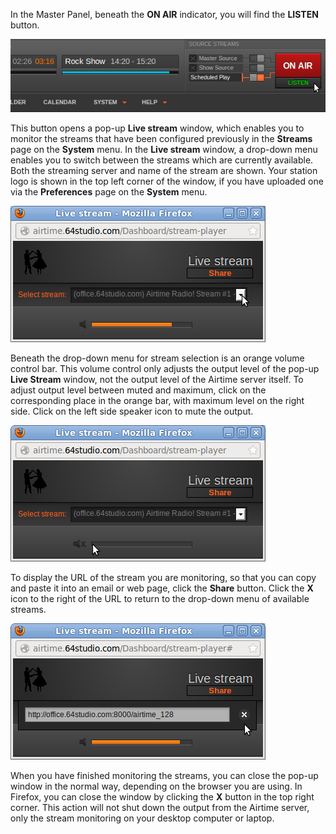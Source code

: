 In the Master Panel, beneath the **ON AIR** indicator, you will find the **LISTEN** button.

![](static/Screenshot358-Listen_button.png)

This button opens a pop-up **Live stream** window, which enables you to monitor the streams that have been configured previously in the **Streams** page on the **System** menu. In the **Live stream** window, a drop-down menu enables you to switch between the streams which are currently available. Both the streaming server and name of the stream are shown. Your station logo is shown in the top left corner of the window, if you have uploaded one via the **Preferences** page on the **System** menu.

![](static/Screenshot477-Live_stream_chooser.png)

Beneath the drop-down menu for stream selection is an orange volume control bar. This volume control only adjusts the output level of the pop-up **Live Stream** window, not the output level of the Airtime server itself. To adjust output level between muted and maximum, click on the corresponding place in the orange bar, with maximum level on the right side. Click on the left side speaker icon to mute the output. 

![](static/Screenshot478-Live_stream_mute.png) 

To display the URL of the stream you are monitoring, so that you can copy and paste it into an email or web page, click the **Share** button. Click the **X** icon to the right of the URL to return to the drop-down menu of available streams.

![](static/Screenshot479-Live_stream_share.png)

When you have finished monitoring the streams, you can close the pop-up window in the normal way, depending on the browser you are using. In Firefox, you can close the window by clicking the **X** button in the top right corner. This action will not shut down the output from the Airtime server, only the stream monitoring on your desktop computer or laptop.
